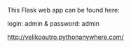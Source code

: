 This Flask web app can be found here:

login: admin &  password: admin

http://velikooutro.pythonanywhere.com/
